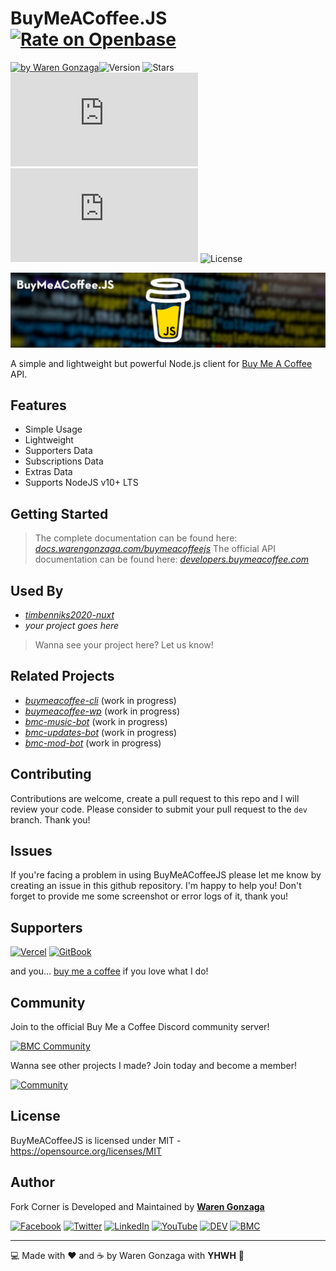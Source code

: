 # BuyMeACoffee.JS [![Rate on Openbase](https://badges.openbase.io/js/rating/buymeacoffee.js.svg)](https://openbase.io/js/buymeacoffee.js?utm_source=embedded&utm_medium=badge&utm_campaign=rate-badge)

[![by Waren Gonzaga](https://img.shields.io/badge/by-Waren%20Gonzaga-blue.svg?longCache=true&style=flat-square)](https://bmc.xyz/warengonzaga)![Version](https://img.shields.io/github/release/WarenGonzaga/buymeacoffee.js.svg?style=flat-square) ![Stars](https://img.shields.io/github/stars/WarenGonzaga/buymeacoffee.js.svg?style=flat-square) ![Size](https://img.shields.io/github/size/warengonzaga/buymeacoffee.js/dist/index.js?color=green&style=flat-square) ![NPM](https://img.shields.io/npm/dm/buymeacoffee.js?color=red&style=flat-square) ![License](https://img.shields.io/github/license/WarenGonzaga/buymeacoffee.js.svg?style=flat-square)

![Github Banner](.github/img/buymeacoffeejs-github-banner.jpg)

A simple and lightweight but powerful Node.js client for [Buy Me A Coffee](https://buymeacoff.ee/?via=WarenGonzaga) API.

## Features

- Simple Usage
- Lightweight
- Supporters Data
- Subscriptions Data
- Extras Data
- Supports NodeJS v10+ LTS

## Getting Started

> The complete documentation can be found here:
> _[docs.warengonzaga.com/buymeacoffeejs](https://docs.warengonzaga.com/buymeacoffeejs)_
> The official API documentation can be found here:
> _[developers.buymeacoffee.com](http://developers.buymeacoffee.com)_

## Used By

- _[timbenniks2020-nuxt](https://github.com/timbenniks/timbenniks2020-nuxt)_
- _your project goes here_

> Wanna see your project here? Let us know!

## Related Projects

- _[buymeacoffee-cli](https://github.com/warengonzaga/buymeacoffee-cli)_ (work in progress)
- _[buymeacoffee-wp](https://github.com/warengonzaga/buymeacoffee-wp)_ (work in progress)
- _[bmc-music-bot](https://github.com/warengonzaga/bmc-music-bot)_ (work in progress)
- _[bmc-updates-bot](https://github.com/warengonzaga/bmc-updates-bot)_ (work in progress)
- _[bmc-mod-bot](https://github.com/warengonzaga/bmc-mod-bot)_ (work in progress)

## Contributing

Contributions are welcome, create a pull request to this repo and I will review your code. Please consider to submit your pull request to the ```dev``` branch. Thank you!

## Issues

If you're facing a problem in using BuyMeACoffeeJS please let me know by creating an issue in this github repository. I'm happy to help you! Don't forget to provide me some screenshot or error logs of it, thank you!

## Supporters

[![Vercel](https://wrngnz.ga/badge-vercel)](https://vercel.com) [![GitBook](https://wrngnz.ga/badge-gitbook)](https://gitbook.io)

and you... [buy me a coffee](https://bmc.xyz/warengonzaga) if you love what I do!

## Community

Join to the official Buy Me a Coffee Discord community server!

[![BMC Community](https://discordapp.com/api/guilds/750619856130539572/widget.png?style=banner3)](https://discord.gg/GFBQvyEJ98)

Wanna see other projects I made? Join today and become a member!

[![Community](https://discordapp.com/api/guilds/659684980137656340/widget.png?style=banner2)](https://wrngnz.ga/discord)

## License

BuyMeACoffeeJS is licensed under MIT - <https://opensource.org/licenses/MIT>

## Author

Fork Corner is Developed and Maintained by **[Waren Gonzaga](https://github.com/warengonzaga)**

[![Facebook](https://img.shields.io/badge/Facebook-%231877F2.svg?&style=flat-square&logo=facebook&logoColor=white)](https://facebook.com/warengonzagaofficial) [![Twitter](https://img.shields.io/badge/Twitter-%231DA1F2.svg?&style=flat-square&logo=twitter&logoColor=white)](https://twitter.com/warengonzaga) [![LinkedIn](https://img.shields.io/badge/LinkedIn-%230077B5.svg?&style=flat-square&logo=linkedin&logoColor=white)](https://linkedin.com/in/warengonzagaofficial) [![YouTube](https://img.shields.io/badge/YouTube-%23FF0000.svg?&style=flat-square&logo=youtube&logoColor=white)](https://youtube.com/warengonzaga) [![DEV](https://img.shields.io/badge/DEV-%23000000.svg?&style=flat-square&logo=dev.to&logoColor=white)](https://dev.to/warengonzaga) [![BMC](https://img.shields.io/badge/Buy%20Me%20a%20Coffee-%23FFDD00.svg?&style=flat-square&logo=buy-me-a-coffee&logoColor=black)](https://bmc.xyz/warengonzaga)

---

:computer: Made with :heart: and :coffee: by Waren Gonzaga with **YHWH** :pray:

